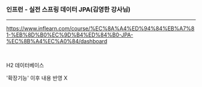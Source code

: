 ### 인프런 - 실전 스프링 데이터 JPA(김영한 강사님)
---
https://www.inflearn.com/course/%EC%8A%A4%ED%94%84%EB%A7%81-%EB%8D%B0%EC%9D%B4%ED%84%B0-JPA-%EC%8B%A4%EC%A0%84/dashboard

<br />

H2 데이터베이스

'확장기능' 이후 내용 반영 X
